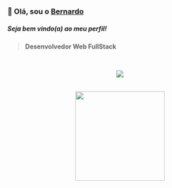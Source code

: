 
### 👋 Olá, sou o [Bernardo](https://bernardomrl.netlify.app)
##### Seja bem vindo(a) ao meu perfil!
> <b>Desenvolvedor Web FullStack</b>
<br>
<p align="center">
  <a href="https://skillicons.dev">
    <img src="https://skillicons.dev/icons?i=html,css,js,react,nextjs,tailwind,sass,py,django,mysql,swift,kotlin,ts,express" />
  </a>
</p>
<br>
<div align="center">
    <img height="200" src="https://github-readme-stats.vercel.app/api/top-langs/?username=bernardomrl&show_icons=true&theme=city_lights" widht="100%" align="center">
</div>
